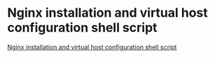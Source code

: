 # Nginx installation and virtual host configuration shell script
[Nginx installation and virtual host configuration shell script](https://aiwithcloud.com/2022/09/16/nginx_installation_and_virtual_host_configuration_shell_script/)